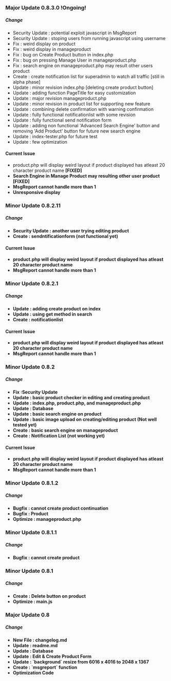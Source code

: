 ### Major Update 0.8.3.0 !Ongoing!

##### Change

<ul>
    <li>Security Update : potential exploit javascript in MsgReport</li>
    <li>Security Update : stoping users from running javascript using username</li>
    <li>Fix : weird display on product</li>
    <li>Fix : weird display in manageproduct</li>
    <li>Fix : bug on Create Product button in index.php</li>
    <li>Fix : bug on pressing Manage User in manageproduct.php</li>
    <li>Fix : search engine on manageproduct.php may result other users product</li>
    <li>Create : create notification list for superadmin  to watch all traffic [still in alpha phase]</li>
    <li>Update : minor revision index.php [deleting create product button]</li>
    <li>Update : adding function PageTitle for easy customization</li>
    <li>Update : major revision manageproduct.php</li>
    <li>Update : minor revision in product list for supporting new feature</li>
    <li>Update : combining delete confirmation with warning confirmation</li>
    <li>Update : fully functional notificationlist with some revision</li>
    <li>Update : fully functional send notification form</li>
    <li>Update : adding non functional 'Advanced Search Engine' button and removing 'Add Product' button for future new search engine</li>
    <li>Update : index-tester.php for future test</li>
    <li>Update : few optimization</li>
</ul>

#### Current Issue

<ul>
    <li>product.php will display weird layout if product displayed has atleast 20 character product name <b>[FIXED]<b></li>
    <li>Search Engine in Manage Product may resulting other user product <b>[FIXED]</b></li>
    <li>MsgReport cannot handle more than 1</li>
    <li>Unresponsive display</li>
</ul>

### Minor Update 0.8.2.11

##### Change

<ul>
    <li>Security Update : another user trying editing product</li>
    <li>Create : sendntificationform (not functional yet)</li>
</ul>

#### Current Issue

<ul>
    <li>product.php will display weird layout if product displayed has atleast 20 character product name</li>
    <li>MsgReport cannot handle more than 1</li>
</ul>

### Minor Update 0.8.2.1

##### Change

<ul>
    <li>Update : adding create product on index</li>
    <li>Update : using get method in search</li>
    <li>Create : notificationlist</li>
</ul>

#### Current Issue

<ul>
    <li>product.php will display weird layout if product displayed has atleast 20 character product name</li>
    <li>MsgReport cannot handle more than 1</li>
</ul>

### Minor Update 0.8.2

##### Change

<ul>
    <li>Fix :Security Update</li>
    <li>Update : basic product checker in editing and creating product</li>
    <li>Update : index.php, product.php, and manageproduct.php</li>
    <li>Update : Database</li>
    <li>Update : basic search engine on product</li>
    <li>Update : basic image upload on creating/editing product (Not well tested yet)</li>
    <li>Create : basic search engine on manageproduct</li>
    <li>Create : Notification List (not working yet)</li>
</ul>

#### Current Issue

<ul>
    <li>product.php will display weird layout if product displayed has atleast 20 character product name</li>
    <li>MsgReport cannot handle more than 1</li>
</ul>

### Minor Update 0.8.1.2

##### Change

<ul>
    <li>Bugfix : cannot create product continuation</li>
    <li>Bugfix : Product</li>
    <li>Optimize : manageproduct.php</li>
</ul>

### Minor Update 0.8.1.1

##### Change

<ul>
    <li>Bugfix : cannot create product</li>
</ul>

### Minor Update 0.8.1

##### Change

<ul>
    <li>Create : Delete button on product</li>
    <li>Optimize : main.js</li>
</ul>

### Major Update 0.8

##### Change

<ul>
    <li>New File : changelog.md</li>
    <li>Update : readme.md</li>
    <li>Update : Database</li>
    <li>Update : Edit & Create Product Form</li>
    <li>Update : `background` resize from 6016 x 4016 to 2048 x 1367</li>
    <li>Create : `msgreport` function</li>
    <li>Optimization Code</li>
</ul>